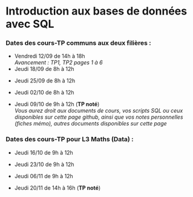 # Introduction aux bases de données avec SQL

### Dates des cours-TP communs aux deux filières :
- Vendredi 12/09 de 14h à 18h \
*Avancement : TP1, TP2 pages 1 à 6*
- Jeudi 18/09 de 8h à 12h 
<!--  *Avancement : TP2 pages 4 à 10 \ -->
<!--  **Pour la prochaine fois, préparer les exercices du TP2 pages 10 et 11*** -->
- Jeudi 25/09 de 8h à 12h 
<!--  *Avancement : Correction exercices du TP2. TP3 pages 1 à 13* \ -->
<!--  **Pour la prochaine fois, finir les exercices en page 13 du TP3*** -->
- Jeudi 02/10 de 8h à 12h
<!--  *Avancement : Finalisation du TP3* -->
- Jeudi 09/10 de 9h à 12h (**TP noté**) \
*Vous aurez droit aux documents de cours, vos scripts SQL ou ceux disponibles sur cette page github, ainsi que vos notes personnelles (fiches mémo), autres documents disponibles sur cette page*

### Dates des cours-TP pour L3 Maths (Data) :
- Jeudi 16/10 de 9h à 12h 
<!--  *Avancement : TP4* -->
- Jeudi 23/10 de 9h à 12h 
<!--*Avancement : Correction des dernières questions du TP4, TP5 survolé, TP6 jusqu'au EXISTS \ -->
<!--**Pour la prochaine fois, finir de lire la partie cours du TP6*** -->
- Jeudi 06/11 de 9h à 12h 
<!--  *Avancement : Exercices du TP6* -->
- Jeudi 20/11 de 14h à 16h (**TP noté**) 
<!--*Vous aurez droit aux documents de cours, vos scripts SQL ou ceux disponibles sur cette page github, ainsi que vos notes personnelles (fiches mémo), autres documents disponibles sur cette page* -->
